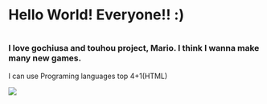 <link rel="preconnect" href="https://fonts.googleapis.com">
<link rel="preconnect" href="https://fonts.gstatic.com" crossorigin>
<link href="https://fonts.googleapis.com/css2?family=RocknRoll+One&display=swap" rel="stylesheet">

<h1>Hello World! Everyone!! :)<h1>
<h3>I love gochiusa and touhou project, Mario. I think I wanna make many new games.</h3>
<p align="center">
  <p>I can use Programing languages top 4+1(HTML)<br></p>
  <a href="https://skillicons.dev">
    <img src="https://skillicons.dev/icons?i=c,cpp,cs,py,html,css" />
  </a>
</p>
